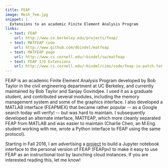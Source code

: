 ```yaml
---
title: FEAP
image: Mesh_fem.jpg
snippet: |
  Extensions to an academic Finite Element Analysis Program
links:
  - text: FEAP
    url: http://www.ce.berkeley.edu/projects/feap/
  - text: MATFEAP code
    url: http://www.github.com/dbindel/matfeap
  - text: MATFEAP page
    url: http://www.cs.cornell.edu/~bindel/sw/matfeap
  - text: FEAP I/O Extensions
    url: http://www.cs.cornell.edu/~bindel/cims/code/feap-io-patch.tar.gz
---
```


FEAP is an academic Finite Element Analysis Program developed by
Bob Taylor in the civil engineering department at UC Berkeley,
and currently maintained by Bob Taylor and Sanjay Govindjee.
I used it as a graduate student, and contributed several modules,
including the memory management system and some of the graphics
interface.  I also developed a MATLAB interface (FEAPMEX) that
became rather popular -- as a Google search today will verify! --
but was hard to maintain.  I subsequently developed an alternate
interface, MATFEAP, which more cleanly separated FEAP from MATLAB
and was easier to maintain (Charlie Chen,
an M.Eng. student working with me, wrote a Python interface to FEAP
using the same protocol).

Starting in Fall 2016, I am advertising a [project](/meng.html) to build a
Jupyter notebook interface to the personal version of FEAP (FEAPpv)
to make it easy to use FEAP as an instructional tool by launching
cloud instances.  If you are interested reading this, let me know!
